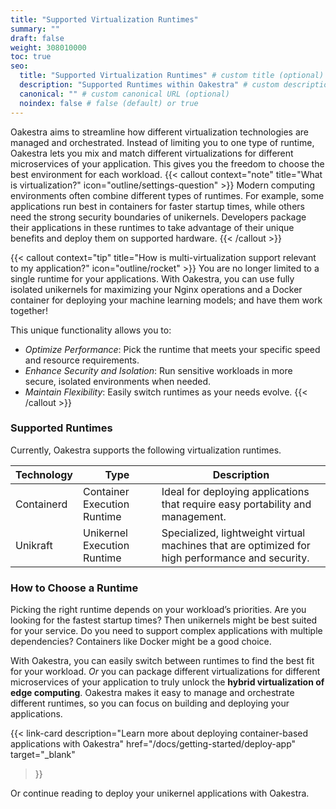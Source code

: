 ```yaml
---
title: "Supported Virtualization Runtimes"
summary: ""
draft: false
weight: 308010000
toc: true
seo:
  title: "Supported Virtualization Runtimes" # custom title (optional)
  description: "Supported Runtimes within Oakestra" # custom description (recommended)
  canonical: "" # custom canonical URL (optional)
  noindex: false # false (default) or true
---
```


<span class="lead">
Oakestra aims to streamline how different virtualization technologies are managed and orchestrated. Instead of limiting you to one type of runtime, Oakestra lets you mix and match different virtualizations for different microservices of your application. This gives you the freedom to choose the best environment for each workload.
</span>
{{< callout context="note" title="What is virtualization?" icon="outline/settings-question" >}}
Modern computing environments often combine different types of runtimes. For example, some applications run best in containers for faster startup times, while others need the strong security boundaries of unikernels. Developers package their applications in these runtimes to take advantage of their unique benefits and deploy them on supported hardware.
{{< /callout >}}

{{< callout context="tip" title="How is multi-virtualization support relevant to my application?" icon="outline/rocket" >}}
You are no longer limited to a single runtime for your applications. With Oakestra, you can use fully isolated unikernels for maximizing your Nginx operations and a Docker container for deploying your machine learning models; and have them work together!

This unique functionality allows you to:
- *Optimize Performance*: Pick the runtime that meets your specific speed and resource requirements.
- *Enhance Security and Isolation*: Run sensitive workloads in more secure, isolated environments when needed.
- *Maintain Flexibility*: Easily switch runtimes as your needs evolve.
{{< /callout >}}

### Supported Runtimes

Currently, Oakestra supports the following virtualization runtimes.

| **Technology**    | **Type** |  **Description** |
| --------- | ----------- | ----------- |
| Containerd    | Container Execution Runtime | Ideal for deploying applications that require easy portability and management. |
| Unikraft | Unikernel Execution Runtime |  Specialized, lightweight virtual machines that are optimized for high performance and security. |

### How to Choose a Runtime

Picking the right runtime depends on your workload’s priorities. Are you looking for the fastest startup times? Then unikernels might be best suited for your service. Do you need to support complex applications with multiple dependencies? Containers like Docker might be a good choice.

With Oakestra, you can easily switch between runtimes to find the best fit for your workload. *Or* you can package different virtualizations for different microservices of your application to truly unlock the **hybrid virtualization of edge computing**. Oakestra makes it easy to manage and orchestrate different runtimes, so you can focus on building and deploying your applications.

{{< link-card
  description="Learn more about deploying container-based applications with Oakestra"
  href="/docs/getting-started/deploy-app"
  target="_blank"
>}}

Or continue reading to deploy your unikernel applications with Oakestra.
